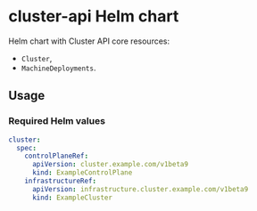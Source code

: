 # cluster-api Helm chart

Helm chart with Cluster API core resources:
- `Cluster`,
- `MachineDeployments`.

## Usage

### Required Helm values

```yaml
cluster:
  spec:
    controlPlaneRef:
      apiVersion: cluster.example.com/v1beta9
      kind: ExampleControlPlane
    infrastructureRef:
      apiVersion: infrastructure.cluster.example.com/v1beta9
      kind: ExampleCluster
```
